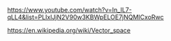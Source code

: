 https://www.youtube.com/watch?v=In_IL7-qLL4&list=PLIxlJjN2V90w3KBWpELOE7jNQMICxoRwc

https://en.wikipedia.org/wiki/Vector_space
